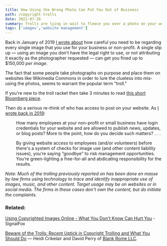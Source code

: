 ```yaml
---
title: How Using the Wrong Photo Can Put You Out of Business
path: /copyright-trolls
date: 2021-07-26
summary: Trolls are lying in wait to fleece you over a photo on your website.
tags: ['images','website management']
---
```


Back in January of 2019 <a href="/copyrighted-images-lawsuits" target="blank">I wrote about</a> how careful you need to be regarding every single image that you use for your business or non-profit. A single slip up — using an image you don't have the legal right to use, or not attributing it exactly as the photographer requested — can get you fined up to $150,000 <em>per image</em>.

The fact that some people take photographs on purpose and place them on websites like Wikimedia Commons in order to lure the clueless into mis-using the photos, seems to warrant the popular term "troll."

If you're new to the troll racket then take 3 minutes to read <a href="https://www.bloomberg.com/news/articles/2021-06-28/copyright-law-how-rock-photographer-larry-philpot-perfected-usage-lawsuits" target="blank">this short Bloomberg piece</a>. 

Then do a serious re-think of who has access to post on your website. As <a href="/copyrighted-images-lawsuits" target="blank">I wrote back in 2019</a>: 

<div style="padding-left: 2.5em;"><p>How many employees at your non-profit or small business have login credentials for your website and are allowed to publish news, updates, or blog posts? More to the point, how do you decide such matters? . . . </p></div>

<div style="padding-left: 2.5em;"><p>By giving website access to employees (and/or volunteers) before there's a system of checks for image use (and other content liability issues), you’re saying “goodbye” to risk management opportunities. You’re green-lighting a free-for-all and abdicating responsibility for the results.</p></div>

<em>Note: Much of the trolling previously reported on has been done en masse by law firms using technology to trace and identify inappropriate use of images, music, and other content. Target usage may be on websites or in social media. The firms in these cases don't own the content, but do initiate the complaints.</em>


### Related: 

<a href="copyrighted-images-lawsuits/">Using Copyrighted Images Online - What You Don't Know Can Hurt You</a> - SignalFox

<a href="https://www.jdsupra.com/legalnews/beware-of-the-trolls-recent-uptick-in-63839/" target="blank">Beware of the Trolls: Recent Uptick in Copyright Trolling and What You Should Do</a> — Heidi Crikelair and David Perry of <a href="https://www.blankrome.com/" target="blank">Blank Rome LLC</a>.


